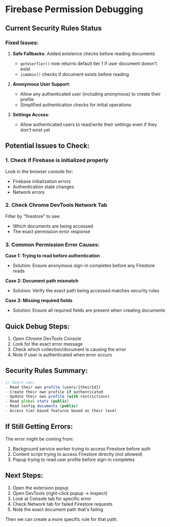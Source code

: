 # Firebase Permission Debugging

## Current Security Rules Status

### Fixed Issues:
1. **Safe Fallbacks**: Added existence checks before reading documents
   - `getUserTier()` now returns default tier 1 if user document doesn't exist
   - `isAdmin()` checks if document exists before reading

2. **Anonymous User Support**: 
   - Allow any authenticated user (including anonymous) to create their profile
   - Simplified authentication checks for initial operations

3. **Settings Access**: 
   - Allow authenticated users to read/write their settings even if they don't exist yet

## Potential Issues to Check:

### 1. Check if Firebase is initialized properly
Look in the browser console for:
- Firebase initialization errors
- Authentication state changes
- Network errors

### 2. Check Chrome DevTools Network Tab
Filter by "firestore" to see:
- Which documents are being accessed
- The exact permission error response

### 3. Common Permission Error Causes:

**Case 1: Trying to read before authentication**
- Solution: Ensure anonymous sign-in completes before any Firestore reads

**Case 2: Document path mismatch**
- Solution: Verify the exact path being accessed matches security rules

**Case 3: Missing required fields**
- Solution: Ensure all required fields are present when creating documents

## Quick Debug Steps:

1. Open Chrome DevTools Console
2. Look for the exact error message
3. Check which collection/document is causing the error
4. Note if user is authenticated when error occurs

## Security Rules Summary:

```javascript
// Users can:
- Read their own profile (users/{theirId})
- Create their own profile if authenticated
- Update their own profile (with restrictions)
- Read global stats (public)
- Read config documents (public)
- Access tier-based features based on their level
```

## If Still Getting Errors:

The error might be coming from:
1. Background service worker trying to access Firestore before auth
2. Content script trying to access Firestore directly (not allowed)
3. Popup trying to read user profile before sign-in completes

## Next Steps:

1. Open the extension popup
2. Open DevTools (right-click popup → Inspect)
3. Look at Console tab for specific error
4. Check Network tab for failed Firestore requests
5. Note the exact document path that's failing

Then we can create a more specific rule for that path.